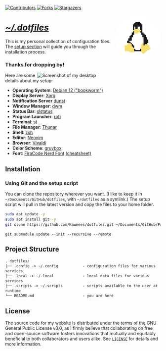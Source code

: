 <!-- PROJECT SHIELDS -->
<!--
*** I'm using markdown "reference style" links for readability.
*** Reference links are enclosed in brackets [ ] instead of parentheses ( ).
*** See the bottom of this document for the declaration of the reference variables
*** for contributors-url, forks-url, etc. This is an optional, concise syntax you may use.
*** https://www.markdownguide.org/basic-syntax/#reference-style-links
-->
<div align="left">

[![Contributors][contributors-shield]][contributors-url]
[![Forks][forks-shield]][forks-url]
[![Stargazers][stars-shield]][stars-url]

</div>

<a href="https://github.com/Kaweees/dotfiles">
  <img alt="Neovim Logo" src="assets/img/tux-pixel.png" align="right" width="150" style="border-radius:50%">
</a>

<div align="left">
  <h1><em><a href="https://miguelvf.dev/blog/dotfiles/compendium">~/.dotfiles</a></em></h1>
</div>

<!-- ABOUT THE PROJECT -->

This is my personal collection of configuration files. The [setup section](#installation) will guide you through the installation process.

### Thanks for dropping by!

<img src="assets/img/screenshot.png" alt="Screenshot of my desktop" align="right" width="400px">

Here are some details about my setup:

+ **Operating System**: [Debian 12 ("bookworm")](https://www.debian.org/releases/bookworm/)
+ **Display Server**: [Xorg](https://www.x.org/wiki/)
+ **Notification Server** [dunst](https://github.com/dunst-project/dunst)
+ **Window Manager**: [dwm](https://tools.suckless.org/dwm/)
+ **Status Bar**: [slstatus](https://tools.suckless.org/slstatus/)
+ **Program Launcher**: [rofi](https://davatorium.github.io/rofi/)
+ **Terminal**: [st](https://st.suckless.org/)
+ **File Manager**: [Thunar](https://git.xfce.org/xfce/thunar/)
+ **Shell**: [zsh](https://www.zsh.org/)
+ **Editor**: [Neovim](https://neovim.io/)
+ **Browser**: [Vivaldi](https://vivaldi.com)
+ **Color Scheme**: [gruvbox](https://github.com/morhetz/gruvbox)
+ **Font**: [FiraCode Nerd Font](https://github.com/kranack/FiraCode) [(cheatsheet)](https://www.nerdfonts.com/cheat-sheet)

## Installation

### Using Git and the setup script

You can clone the repository wherever you want. (I like to keep it in `~/Documents/GitHub/dotfiles`, with `~/dotfiles` as a symlink.) The setup script will pull in the latest version and copy the files to your home folder.

```sh
sudo apt update -y
sudo apt install git -y
git clone https://github.com/Kaweees/dotfiles.git ~/Documents/GitHub/Projects/dotfiles --recurse-submodules && cd dotfiles && python3 stowizer.py add zsh
```

```
git submodule update --init --recursive --remote
```


<!-- PROJECT FILE STRUCTURE -->
## Project Structure

```
. dotfiles/
├── .config -> ~/.config           - configuration files for various services
├── .local -> ~/.local             - local data files for various services
├── .scripts -> ~/.scripts         - scripts available to the user at runtime
└── README.md                      - you are here
```

## License

The source code for my website is distributed under the terms of the GNU General Public License v3.0, as I firmly believe that collaborating on free and open-source software fosters innovations that mutually and equitably beneficial to both collaborators and users alike. See [`LICENSE`](./LICENSE) for details and more information.

<!-- MARKDOWN LINKS & IMAGES -->
<!-- https://www.markdownguide.org/basic-syntax/#reference-style-links -->

[contributors-shield]: https://img.shields.io/github/contributors/Kaweees/dotfiles.svg?style=for-the-badge
[contributors-url]: https://github.com/Kaweees/dotfiles/graphs/contributors
[forks-shield]: https://img.shields.io/github/forks/Kaweees/dotfiles.svg?style=for-the-badge
[forks-url]: https://github.com/Kaweees/dotfiles/network/members
[stars-shield]: https://img.shields.io/github/stars/Kaweees/dotfiles.svg?style=for-the-badge
[stars-url]: https://github.com/Kaweees/dotfiles/stargazers
